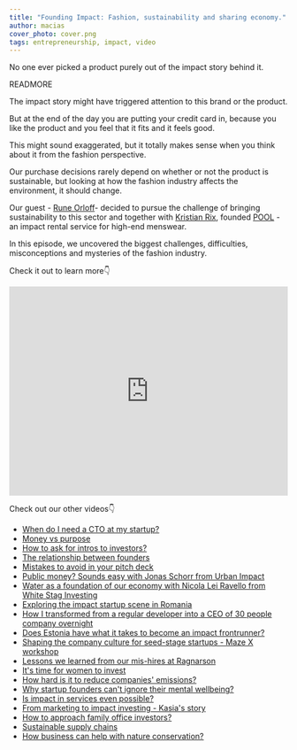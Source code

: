 ```yaml
---
title: "Founding Impact: Fashion, sustainability and sharing economy."
author: macias
cover_photo: cover.png
tags: entrepreneurship, impact, video
---
```

No one ever picked a product purely out of the impact story behind it. 

READMORE

The impact story might have triggered attention to this brand or the product.

But at the end of the day you are putting your credit card in, because you like the product and you feel that it fits and it feels good.

This might sound exaggerated, but it totally makes sense when you think about it from the fashion perspective.

Our purchase decisions rarely depend on whether or not the product is sustainable, but looking at how the fashion industry affects the environment, it should change.

Our guest - [Rune Orloff](https://www.linkedin.com/in/runeorloff/)- decided to pursue the challenge of bringing sustainability to this sector and together with [Kristian Rix](https://www.linkedin.com/in/kristianrix/), founded [POOL](https://www.p-o-o-l.xyz/) - an impact rental service for high-end menswear.

In this episode, we uncovered the biggest challenges, difficulties, misconceptions and mysteries of the fashion industry.

Check it out to learn more👇

<iframe width="100%" height="378" src="https://www.youtube.com/embed/t2mkQK4_2xU" title="YouTube video player" frameborder="0" allow=“accelerometer; autoplay; clipboard-write; encrypted-media; gyroscope; picture-in-picture” allowfullscreen></iframe>

Check out our other videos👇

* [When do I need a CTO at my startup?](https://www.youtube.com/watch?v=AZ0V7LqZ7Rw)
* [Money vs purpose](https://youtu.be/RoYjXkKpci0)
* [How to ask for intros to investors?](https://youtu.be/Wzmwwi51XN4)
* [The relationship between founders](https://youtu.be/w0bft9bNrg0)
* [Mistakes to avoid in your pitch deck](https://youtu.be/LWmBceXCnTE)
* [Public money? Sounds easy with Jonas Schorr from Urban Impact](https://www.youtube.com/watch?v=UXN5QES0lbA)
* [Water as a foundation of our economy with Nicola Lei Ravello from White Stag Investing](https://www.youtube.com/watch?v=pESX_jIALs0)
* [Exploring the impact startup scene in Romania](https://youtu.be/ALKRm-AE7ns)
* [How I transformed from a regular developer into a CEO of 30 people company overnight](https://youtu.be/pmztpgrrvic)
* [Does Estonia have what it takes to become an impact frontrunner?](https://youtu.be/cU3lTYc-v5I)
* [Shaping the company culture for seed-stage startups - Maze X workshop](https://youtu.be/-E-gIS7V0Gg)
* [Lessons we learned from our mis-hires at Ragnarson](https://youtu.be/iPV3rokPgGk)
* [It's time for women to invest](https://youtu.be/JmfQnuRIhUM)
* [How hard is it to reduce companies' emissions?](https://youtu.be/fj9AKDNfTWY)
* [Why startup founders can't ignore their mental wellbeing?](https://youtu.be/_4MIDDox7hs)
* [Is impact in services even possible?](https://youtu.be/M2RIOQADiWA)
* [From marketing to impact investing - Kasia's story](https://youtu.be/AJMvIFriLyY)
* [How to approach family office investors?](https://youtu.be/ykgnoH0cJLo)
* [Sustainable supply chains](https://youtu.be/7qvW268MPDk)
* [How business can help with nature conservation?](https://youtu.be/oWhj9WrCHv4)

